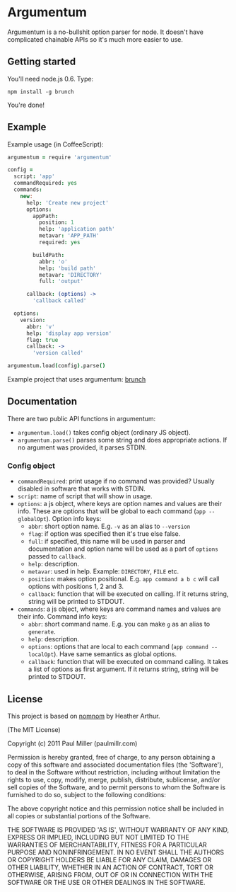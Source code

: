 # Argumentum
Argumentum is a no-bullshit option parser for node. It doesn't have
complicated chainable APIs so it's much more easier to use.

## Getting started
You'll need node.js 0.6. Type:

`npm install -g brunch`

You're done!

## Example
Example usage (in CoffeeScript):

```coffeescript
argumentum = require 'argumentum'

config =
  script: 'app'
  commandRequired: yes
  commands:
    new:
      help: 'Create new project'
      options:
        appPath:
          position: 1
          help: 'application path'
          metavar: 'APP_PATH'
          required: yes

        buildPath:
          abbr: 'o'
          help: 'build path'
          metavar: 'DIRECTORY'
          full: 'output'

      callback: (options) ->
        'callback called'

  options:
    version:
      abbr: 'v'
      help: 'display app version'
      flag: true
      callback: ->
        'version called'

argumentum.load(config).parse()
```

Example project that uses argumentum: [brunch](https://github.com/brunch/brunch/blob/master/src/command.coffee)

## Documentation
There are two public API functions in argumentum:

* `argumentum.load()` takes config object (ordinary JS object).
* `argumentum.parse()` parses some string and does appropriate actions. If 
no argument was provided, it parses STDIN.

### Config object

* `commandRequired`: print usage if no command was provided? Usually disabled
in software that works with STDIN.
* `script`: name of script that will show in usage.
* `options`: a js object, where keys are option names and values are their
info. These are options that will be global to each command (`app --globalOpt`).
Option info keys:
    * `abbr`: short option name. E.g. `-v` as an alias to `--version`
    * `flag`: if option was specified then it's true else false.
    * `full`: if specified, this name will be used in parser and documentation
    and option name will be used as a part of `options` passed to `callback`.
    * `help`: description.
    * `metavar`: used in help. Example: `DIRECTORY`, `FILE` etc.
    * `position`: makes option positional. E.g. `app command a b c` will call
    options with positions 1, 2 and 3.
    * `callback`: function that will be executed on calling. If it returns
    string, string will be printed to STDOUT.
* `commands`: a js object, where keys are command names and values are their
info. Command info keys:
    * `abbr`: short command name. E.g. you can make `g` as an alias to
    `generate`.
    * `help`: description.
    * `options`: options that are local to each command
    (`app command --localOpt`). Have same semantics
    as global options.
    * `callback`: function that will be executed on command calling. It takes
    a list of options as first argument. If it returns
    string, string will be printed to STDOUT.

## License
This project is based on [nomnom](https://github.com/harthur/nomnom)
by Heather Arthur.

(The MIT License)

Copyright (c) 2011 Paul Miller (paulmillr.com)

Permission is hereby granted, free of charge, to any person obtaining a copy of this software and associated documentation files (the 'Software'), to deal in the Software without restriction, including without limitation the rights to use, copy, modify, merge, publish, distribute, sublicense, and/or sell copies of the Software, and to permit persons to whom the Software is furnished to do so, subject to the following conditions:

The above copyright notice and this permission notice shall be included in all copies or substantial portions of the Software.

THE SOFTWARE IS PROVIDED 'AS IS', WITHOUT WARRANTY OF ANY KIND, EXPRESS OR IMPLIED, INCLUDING BUT NOT LIMITED TO THE WARRANTIES OF MERCHANTABILITY, FITNESS FOR A PARTICULAR PURPOSE AND NONINFRINGEMENT. IN NO EVENT SHALL THE AUTHORS OR COPYRIGHT HOLDERS BE LIABLE FOR ANY CLAIM, DAMAGES OR OTHER LIABILITY, WHETHER IN AN ACTION OF CONTRACT, TORT OR OTHERWISE, ARISING FROM, OUT OF OR IN CONNECTION WITH THE SOFTWARE OR THE USE OR OTHER DEALINGS IN THE SOFTWARE.

